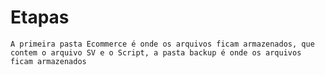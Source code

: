 # Etapas

    A primeira pasta Ecommerce é onde os arquivos ficam armazenados, que contem o arquivo SV e o Script, a pasta backup é onde os arquivos ficam armazenados



